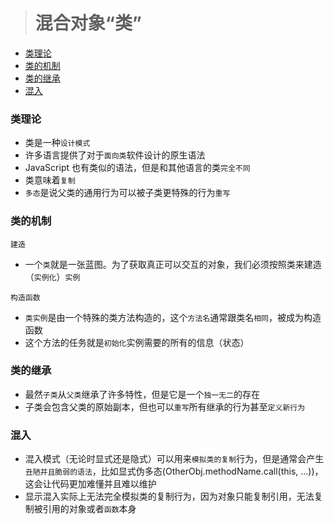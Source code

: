 
> # 混合对象“类”

* [类理论](#类理论)
* [类的机制](#类的机制)
* [类的继承](#类的继承)
* [混入](#混入)

### 类理论
* 类是一种`设计模式`
* 许多语言提供了对于`面向类`软件设计的原生语法
* JavaScript 也有类似的语法，但是和其他语言的类`完全不同`
* 类意味着`复制`
* `多态`是说父类的通用行为可以被子类更特殊的行为`重写`

### 类的机制
`建造`
* 一个`类`就是一张蓝图。为了获取真正可以交互的对象，我们必须按照类来建造（`实例化`）`实例`

`构造函数`
* `类实例`是由一个特殊的类方法构造的，这个`方法名`通常跟类名`相同`，被成为构造函数
* 这个方法的任务就是`初始化`实例需要的所有的信息（状态）

### 类的继承
* 最然`子类`从`父类`继承了许多特性，但是它是一个`独一无二`的存在
* 子类会包含父类的原始副本，但也可以`重写`所有继承的行为甚至`定义新行为`

### 混入
* 混入模式（无论时显式还是隐式）可以用来`模拟类的复制`行为，但是通常会产生`丑陋并且脆弱的语法`，比如显式伪多态(OtherObj.methodName.call(this, ...))，这会让代码更加难懂并且难以维护
* 显示混入实际上无法完全模拟类的复制行为，因为对象只能复制引用，无法复制被引用的对象或者`函数`本身

